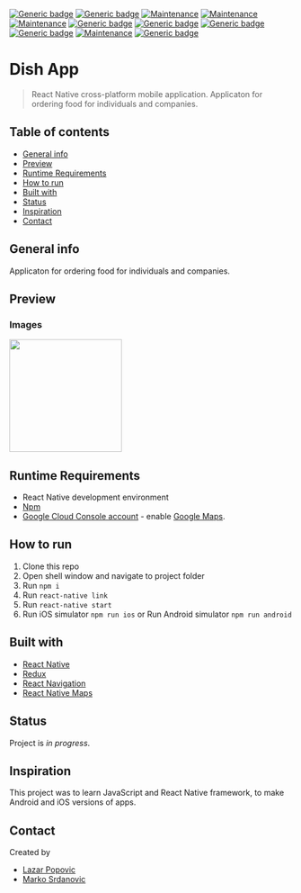 [![Generic badge](https://img.shields.io/badge/React%20Native-0.61.2-blue.svg)]()
[![Generic badge](https://img.shields.io/badge/JavaScript-ES6-blue.svg)]()
[![Maintenance](https://img.shields.io/badge/Mobile%20App-yes-green.svg)]()
[![Maintenance](https://img.shields.io/badge/iOS-yes-green.svg)]()
[![Maintenance](https://img.shields.io/badge/Android-yes-green.svg)]()
[![Generic badge](https://img.shields.io/badge/React%20Navigation-4.0.10-blue.svg)]()
[![Generic badge](https://img.shields.io/badge/Redux-4.04-blue.svg)]()
[![Generic badge](https://img.shields.io/badge/Redux%20Thunk-2.30-blue.svg)]()
[![Generic badge](https://img.shields.io/badge/React%20Native%20Maps-0.26.0-blue.svg)]()
[![Maintenance](https://img.shields.io/badge/Multi%20Language-yes-green.svg)]()
[![Generic badge](https://img.shields.io/badge/Axios-3.4-blue.svg)]()

# Dish App
> React Native cross-platform mobile application. Applicaton for ordering food for individuals and companies.

## Table of contents
* [General info](#general-info)
* [Preview](#preview)
* [Runtime Requirements](#runtime-requirements)
* [How to run](#how-to-run)
* [Built with](#built-with)
* [Status](#status)
* [Inspiration](#inspiration)
* [Contact](#contact)

## General info

Applicaton for ordering food for individuals and companies.

## Preview

### Images
<img src="" width="200"/>

## Runtime Requirements

- React Native development environment
- [Npm](https://www.npmjs.com)
- [Google Cloud Console account](https://console.cloud.google.com/) - enable [Google Maps](https://developers.google.com/maps/gmp-get-started).

## How to run 

1. Clone this repo
1. Open shell window and navigate to project folder
1. Run ``` npm i ```
1. Run ``` react-native link ```
1. Run ``` react-native start ```
1. Run iOS simulator   ``` npm run ios ``` or Run Android simulator ``` npm run android ``` 

## Built with

- [React Native](https://facebook.github.io/react-native/)
- [Redux](https://redux.js.org)
- [React Navigation](https://reactnavigation.org)
- [React Native Maps](https://github.com/react-native-community/react-native-maps)

## Status

Project is _in progress_.

## Inspiration

This project was to learn JavaScript and React Native framework, to make Android and iOS versions of apps.

## Contact
Created by 
* [Lazar Popovic](mailto:lazar.popovic.m@gmail.com)
* [Marko Srdanovic](mailto:marko.srdanovic93@icloud.com)
